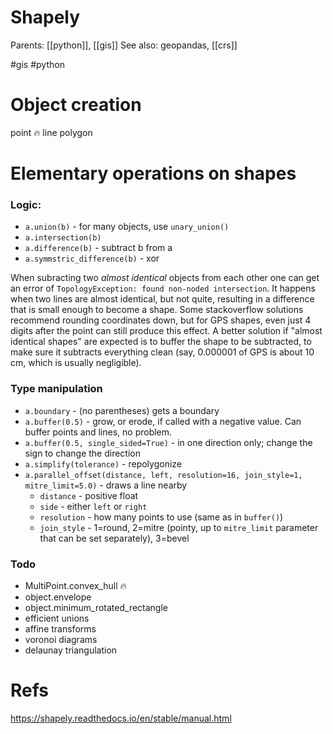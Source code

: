 # Shapely

Parents: [[python]], [[gis]]
See also: geopandas, [[crs]]

#gis #python


# Object creation

point 🔥 
line
polygon

# Elementary operations on shapes

### Logic:
* `a.union(b)` - for many objects, use `unary_union()`
* `a.intersection(b)`
* `a.difference(b)` - subtract b from a
* `a.symmstric_difference(b)` - xor

When subracting two _almost identical_ objects from each other one can get an error of `TopologyException: found non-noded intersection`. It happens when two lines are almost identical, but not quite, resulting in a difference that is small enough to become a shape. Some stackoverflow solutions recommend rounding coordinates down, but for GPS shapes, even just 4 digits after the point can still produce this effect. A better solution if "almost identical shapes" are expected is to buffer the shape to be subtracted, to make sure it subtracts everything clean (say, 0.000001 of GPS is about 10 cm, which is usually negligible).

### Type manipulation
* `a.boundary` - (no parentheses) gets a boundary
* `a.buffer(0.5)` - grow, or erode, if called with a negative value. Can buffer points and lines, no problem.
* `a.buffer(0.5, single_sided=True)` - in one direction only; change the sign to change the direction
* `a.simplify(tolerance)` - repolygonize
* `a.parallel_offset(distance, left, resolution=16, join_style=1, mitre_limit=5.0)` - draws a line nearby
    * `distance` - positive float
    * `side` - either `left` or `right`
    * `resolution` - how many points to use (same as in `buffer()`)
    * `join_style` - 1=round, 2=mitre (pointy, up to `mitre_limit` parameter that can be set separately), 3=bevel

### Todo
* MultiPoint.convex_hull 🔥 
* object.envelope
* object.minimum_rotated_rectangle
* efficient unions
* affine transforms
* voronoi diagrams
* delaunay triangulation

# Refs

https://shapely.readthedocs.io/en/stable/manual.html
